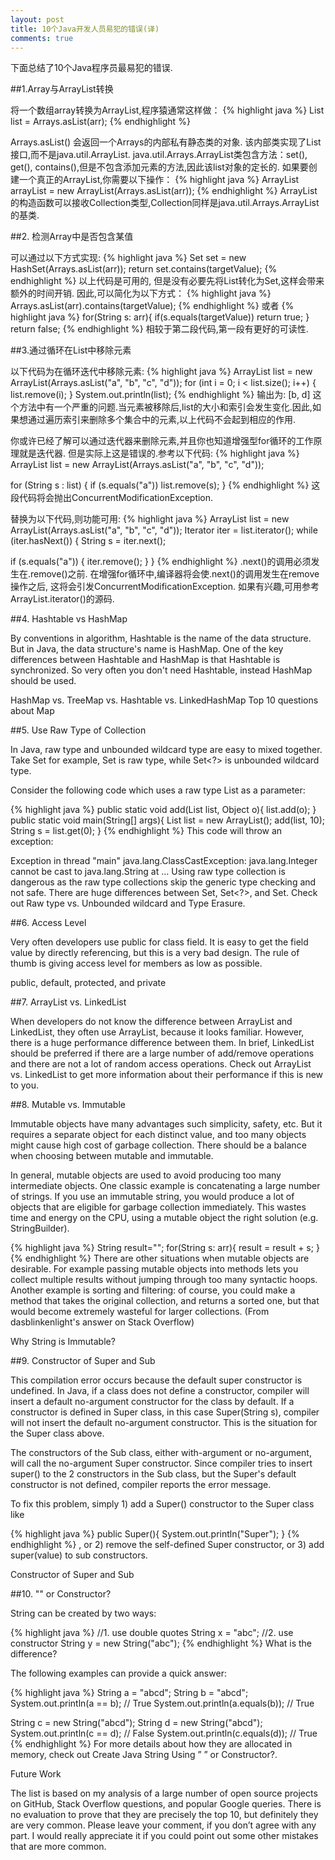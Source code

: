 ```yaml
---
layout: post
title: 10个Java开发人员易犯的错误(译)
comments: true
---
```

下面总结了10个Java程序员最易犯的错误.

##1.Array与ArrayList转换

将一个数组array转换为ArrayList,程序猿通常这样做：
{% highlight java %}
List<String> list = Arrays.asList(arr);
{% endhighlight %}



Arrays.asList() 会返回一个Arrays的内部私有静态类的对象.
该内部类实现了List接口,而不是java.util.ArrayList.
java.util.Arrays.ArrayList类包含方法：set(), get(), contains(),但是不包含添加元素的方法,因此该list对象的定长的.
如果要创建一个真正的ArrayList,你需要以下操作：
{% highlight java %}
ArrayList<String> arrayList = new ArrayList<String>(Arrays.asList(arr));
{% endhighlight %}
ArrayList的构造函数可以接收Collection类型,Collection同样是java.util.Arrays.ArrayList的基类.

##2. 检测Array中是否包含某值

可以通过以下方式实现:
{% highlight java %}
Set<String> set = new HashSet<String>(Arrays.asList(arr));
return set.contains(targetValue);
{% endhighlight %}
以上代码是可用的, 但是没有必要先将List转化为Set,这样会带来额外的时间开销.
因此,可以简化为以下方式：
{% highlight java %}
Arrays.asList(arr).contains(targetValue);
{% endhighlight %}
或者
{% highlight java %}
for(String s: arr){
  if(s.equals(targetValue))
    return true;
}
return false;
{% endhighlight %}
相较于第二段代码,第一段有更好的可读性.

##3.通过循环在List中移除元素

以下代码为在循环迭代中移除元素:
{% highlight java %}
ArrayList<String> list = new ArrayList<String>(Arrays.asList("a", "b", "c", "d"));
for (int i = 0; i < list.size(); i++) {
  list.remove(i);
}
System.out.println(list);
{% endhighlight %}
输出为:
[b, d]
这个方法中有一个严重的问题.当元素被移除后,list的大小和索引会发生变化.因此,如果想通过遍历索引来删除多个集合中的元素,以上代码不会起到相应的作用.

你或许已经了解可以通过迭代器来删除元素,并且你也知道增强型for循环的工作原理就是迭代器.
但是实际上这是错误的.参考以下代码:
{% highlight java %}
ArrayList<String> list = new ArrayList<String>(Arrays.asList("a", "b", "c", "d"));
 
for (String s : list) {
  if (s.equals("a"))
    list.remove(s);
}
{% endhighlight %}
这段代码将会抛出ConcurrentModificationException.

替换为以下代码,则功能可用:
{% highlight java %}
ArrayList<String> list = new ArrayList<String>(Arrays.asList("a", "b", "c", "d"));
Iterator<String> iter = list.iterator();
while (iter.hasNext()) {
  String s = iter.next();
 
  if (s.equals("a")) {
    iter.remove();
  }
}
{% endhighlight %}
.next()的调用必须发生在.remove()之前. 在增强for循环中,编译器将会使.next()的调用发生在remove操作之后, 这将会引发ConcurrentModificationException. 如果有兴趣,可用参考ArrayList.iterator()的源码.

##4. Hashtable vs HashMap

By conventions in algorithm, Hashtable is the name of the data structure. But in Java, the data structure's name is HashMap. One of the key differences between Hashtable and HashMap is that Hashtable is synchronized. So very often you don't need Hashtable, instead HashMap should be used.

HashMap vs. TreeMap vs. Hashtable vs. LinkedHashMap
Top 10 questions about Map

##5. Use Raw Type of Collection

In Java, raw type and unbounded wildcard type are easy to mixed together. Take Set for example, Set is raw type, while Set<?> is unbounded wildcard type.

Consider the following code which uses a raw type List as a parameter:

{% highlight java %}
public static void add(List list, Object o){
  list.add(o);
}
public static void main(String[] args){
  List<String> list = new ArrayList<String>();
  add(list, 10);
  String s = list.get(0);
}
{% endhighlight %}
This code will throw an exception:

Exception in thread "main" java.lang.ClassCastException: java.lang.Integer cannot be cast to java.lang.String
  at ...
Using raw type collection is dangerous as the raw type collections skip the generic type checking and not safe. There are huge differences between Set, Set<?>, and Set<Object>. Check out
Raw type vs. Unbounded wildcard and Type Erasure.

##6. Access Level

Very often developers use public for class field. It is easy to get the field value by directly referencing, but this is a very bad design. The rule of thumb is giving access level for members as low as possible.

public, default, protected, and private

##7. ArrayList vs. LinkedList

When developers do not know the difference between ArrayList and LinkedList, they often use ArrayList, because it looks familiar. However, there is a huge performance difference between them. In brief, LinkedList should be preferred if there are a large number of add/remove operations and there are not a lot of random access operations. Check out ArrayList vs. LinkedList to get more information about their performance if this is new to you.

##8. Mutable vs. Immutable

Immutable objects have many advantages such simplicity, safety, etc. But it requires a separate object for each distinct value, and too many objects might cause high cost of garbage collection. There should be a balance when choosing between mutable and immutable.

In general, mutable objects are used to avoid producing too many intermediate objects. One classic example is concatenating a large number of strings. If you use an immutable string, you would produce a lot of objects that are eligible for garbage collection immediately. This wastes time and energy on the CPU, using a mutable object the right solution (e.g. StringBuilder).

{% highlight java %}
String result="";
for(String s: arr){
  result = result + s;
}
{% endhighlight %}
There are other situations when mutable objects are desirable. For example passing mutable objects into methods lets you collect multiple results without jumping through too many syntactic hoops. Another example is sorting and filtering: of course, you could make a method that takes the original collection, and returns a sorted one, but that would become extremely wasteful for larger collections. (From dasblinkenlight's answer on Stack Overflow)

Why String is Immutable?

##9. Constructor of Super and Sub

This compilation error occurs because the default super constructor is undefined. In Java, if a class does not define a constructor, compiler will insert a default no-argument constructor for the class by default. If a constructor is defined in Super class, in this case Super(String s), compiler will not insert the default no-argument constructor. This is the situation for the Super class above.

The constructors of the Sub class, either with-argument or no-argument, will call the no-argument Super constructor. Since compiler tries to insert super() to the 2 constructors in the Sub class, but the Super's default constructor is not defined, compiler reports the error message.

To fix this problem, simply 1) add a Super() constructor to the Super class like

{% highlight java %}
public Super(){
    System.out.println("Super");
}
{% endhighlight %}
, or 2) remove the self-defined Super constructor, or 3) add super(value) to sub constructors.

Constructor of Super and Sub

##10. "" or Constructor?

String can be created by two ways:

{% highlight java %}
//1. use double quotes
String x = "abc";
//2. use constructor
String y = new String("abc");
{% endhighlight %}
What is the difference?

The following examples can provide a quick answer:

{% highlight java %}
String a = "abcd";
String b = "abcd";
System.out.println(a == b);  // True
System.out.println(a.equals(b)); // True
 
String c = new String("abcd");
String d = new String("abcd");
System.out.println(c == d);  // False
System.out.println(c.equals(d)); // True
{% endhighlight %}
For more details about how they are allocated in memory, check out Create Java String Using ” ” or Constructor?.

Future Work

The list is based on my analysis of a large number of open source projects on GitHub, Stack Overflow questions, and popular Google queries. There is no evaluation to prove that they are precisely the top 10, but definitely they are very common. Please leave your comment, if you don’t agree with any part. I would really appreciate it if you could point out some other mistakes that are more common.
